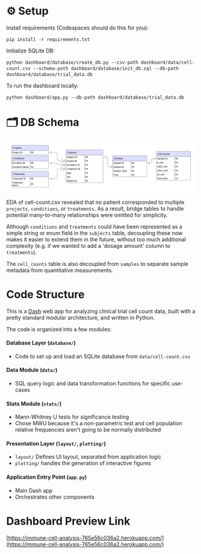 # ⚙️ Setup

Install requirements (Codespaces should do this for you):
```shell
pip install -r requirements.txt
```

Initialize SQLite DB:
```shell
python dashboard/database/create_db.py --csv-path dashboard/data/cell-count.csv --schema-path dashboard/database/init_db.sql --db-path dashboard/database/trial_data.db
```

To run the dashboard locally:
```shell
python dashboard/app.py --db-path dashboard/database/trial_data.db
```

# 🗂️ DB Schema

![alt text](assets/erd.png)


EDA of cell-count.csv revealed that no patient corresponded to multiple `projects`, `conditions`, or `treatments`. As a result, bridge tables to handle potential many-to-many relationships were omitted for simplicity.

Although `conditions` and `treatments` could have been represented as a simple string or enum field in the `subjects` table, decoupling these now makes it easier to extend them in the future, without too much additional complexity (e.g. if we wanted to add a 'dosage amount' column to `treatments`).

The `cell_counts` table is also decoupled from `samples` to separate sample metadata from quantitative measurements.

# Code Structure

This is a [Dash](https://dash.plotly.com/) web app for analyzing clinical trial cell count data, built with a pretty standard modular architecture, and written in Python. 

The code is organized into a few modules:

#### Database Layer (`database/`)
- Code to set up and load an SQLite database from `data/cell-count.csv`

#### Data Module (`data/`)
- SQL query logic and data transformation functions for specific use-cases

#### Stats Module (`stats/`)
- Mann-Whitney U tests for significance testing
- Chose MWU because it's a non-parametric test and cell population relative frequencies aren't going to be normally distributed

#### Presentation Layer (`layout/`, `plotting/`)
- `layout/` Defines UI layout, separated from application logic
- `plotting/` handles the generation of interactive figures

#### Application Entry Point (`app.py`)
- Main Dash app
- Orchestrates other components



# Dashboard Preview Link

[https://immune-cell-analysis-765e56c036a2.herokuapp.com/](https://immune-cell-analysis-765e56c036a2.herokuapp.com/)
